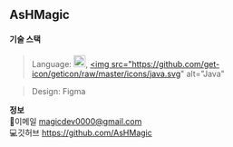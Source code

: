 ## AsHMagic
#### 기술 스택
> Language:  <a href="https://www.python.org/" title="Python"><img src="https://github.com/get-icon/geticon/raw/master/icons/python.svg" alt="Python" width="21px" height="21px"></a>, <a href="https://www.java.com/" title="Java"><img src="https://github.com/get-icon/geticon/raw/master/icons/java.svg" alt="Java" 

> Design: Figma



**정보**
<br/>
📩이메일 magicdev0000@gmail.com
<br/>
💻깃허브 https://github.com/AsHMagic
